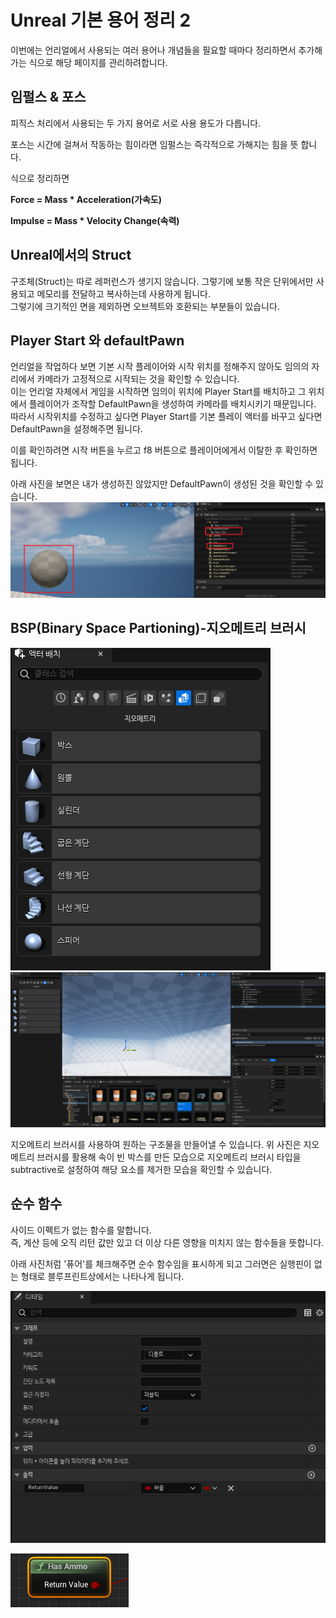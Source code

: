 # Unreal 기본 용어 정리 2

이번에는 언리얼에서 사용되는 여러 용어나 개념들을 필요할 때마다 정리하면서 추가해가는 식으로 해당 페이지를 관리하려합니다.

## 임펄스 & 포스

피직스 처리에서 사용되는 두 가지 용어로 서로 사용 용도가 다릅니다.

포스는 시간에 걸쳐서 작동하는 힘이라면 임펄스는 즉각적으로 가해지는 힘을 뜻 합니다.

식으로 정리하면

<b>Force = Mass \* Acceleration(가속도)</b>

<b>Impulse = Mass \* Velocity Change(속력)</b>

## Unreal에서의 Struct

구조체(Struct)는 따로 레퍼런스가 생기지 않습니다. 그렇기에 보통 작은 단위에서만 사용되고 메모리를 전달하고 복사하는데 사용하게 됩니다.<br>
그렇기에 크기적인 면을 제외하면 오브젝트와 호환되는 부분들이 있습니다.

## Player Start 와 defaultPawn

언리얼을 작업하다 보면 기본 시작 플레이어와 시작 위치를 정해주지 않아도 임의의 자리에서 카메라가 고정적으로 시작되는 것을 확인할 수 있습니다.<br>
이는 언리얼 자체에서 게임을 시작하면 임의이 위치에 Player Start를 배치하고 그 위치에서 플레이어가 조작할 DefaultPawn을 생성하여 카메라를 배치시키기 때문입니다.<br>
따라서 시작위치를 수정하고 싶다면 Player Start를 기본 플레이 액터를 바꾸고 싶다면 DefaultPawn을 설정해주면 됩니다.

이를 확인하려면 시작 버튼을 누르고 f8 버튼으로 플레이어에게서 이탈한 후 확인하면 됩니다.

아래 사진을 보면은 내가 생성하진 않았지만 DefaultPawn이 생성된 것을 확인할 수 있습니다.
![1](/Assets/Images/Unreal/이론/Unreal_기본용어정리2/1.png)

## BSP(Binary Space Partioning)-지오메트리 브러시

![1](/Assets/Images/Unreal/이론/Unreal_기본용어정리2/2.png)
![1](/Assets/Images/Unreal/이론/Unreal_기본용어정리2/3.png)

지오메트리 브러시를 사용하여 원하는 구조물을 만들어낼 수 있습니다. 위 사진은 지오메트리 브러시를 활용해 속이 빈 박스를 만든 모습으로 지오메트리 브러시 타입을 subtractive로 설정하여 해당 요소를 제거한 모습을 확인할 수 있습니다.

## 순수 함수

사이드 이펙트가 없는 함수를 말합니다.<br>
즉, 계산 등에 오직 리턴 값만 있고 더 이상 다른 영향을 미치지 않는 함수들을 뜻합니다.

아래 사진처럼 '퓨어'를 체크해주면 순수 함수임을 표시하게 되고 그러면은 실행핀이 없는 형태로 블루프린트상에서는 나타나게 됩니다.

![4](/Assets/Images/Unreal/이론/Unreal_기본용어정리2/4.png)

![4](/Assets/Images/Unreal/이론/Unreal_기본용어정리2/5.png)
